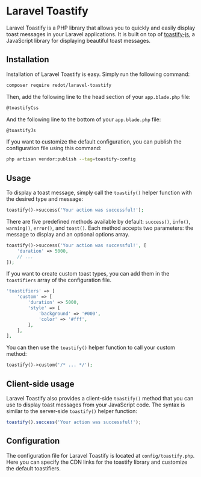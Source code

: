 # Laravel Toastify

Laravel Toastify is a PHP library that allows you to quickly and easily display toast messages in your Laravel applications. It is built on top of [toastify-js](https://github.com/apvarun/toastify-js), a JavaScript library for displaying beautiful toast messages.

## Installation

Installation of Laravel Toastify is easy. Simply run the following command:

```bash
composer require redot/laravel-toastify
```

Then, add the following line to the head section of your `app.blade.php` file:

```html
@toastifyCss
```

And the following line to the bottom of your `app.blade.php` file:

```html
@toastifyJs
```

If you want to customize the default configuration, you can publish the configuration file using this command:

```bash
php artisan vendor:publish --tag=toastify-config
```

## Usage

To display a toast message, simply call the `toastify()` helper function with the desired type and message:

```php
toastify()->success('Your action was successful!');
```

There are five predefined methods available by default: `success()`, `info()`, `warning()`, `error()`, and `toast()`. Each method accepts two parameters: the message to display and an optional options array.

```php
toastify()->success('Your action was successful!', [
    'duration' => 5000,
    // ...
]);
```

If you want to create custom toast types, you can add them in the `toastifiers` array of the configuration file.

```php
'toastifiers' => [
    'custom' => [
        'duration' => 5000,
        'style' => [
            'background' => '#000',
            'color' => '#fff',
        ],
    ],
],
```

You can then use the `toastify()` helper function to call your custom method:

```php
toastify()->custom('/* ... */');
```

## Client-side usage

Laravel Toastify also provides a client-side `toastify()` method that you can use to display toast messages from your JavaScript code. The syntax is similar to the server-side `toastify()` helper function:

```javascript
toastify().success('Your action was successful!');
```

## Configuration

The configuration file for Laravel Toastify is located at `config/toastify.php`. Here you can specify the CDN links for the toastify library and customize the default toastifiers.